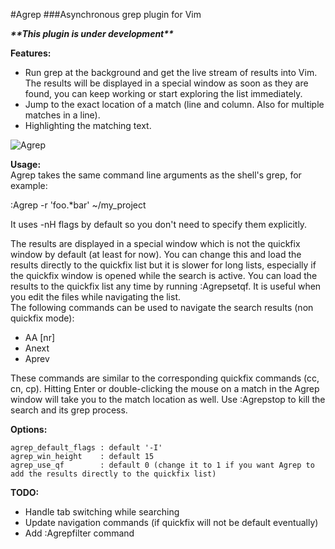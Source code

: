 #Agrep
###Asynchronous grep plugin for Vim

**_\*\*This plugin is under development\*\*_**

__Features:__

- Run grep at the background and get the live stream of results into Vim.
  The results will be displayed in a special window as soon as they are
  found, you can keep working or start exploring the list immediately.
- Jump to the exact location of a match (line and column. Also for multiple
  matches in a line).
- Highlighting the matching text.

![Agrep](http://i.imgur.com/epffEDH.gif)

__Usage:__  
Agrep takes the same command line arguments as the shell's grep, for example:

:Agrep -r 'foo.*bar' ~/my_project

It uses -nH flags by default so you don't need to specify them explicitly.

The results are displayed in a special window which is not the quickfix
window by default (at least for now). You can change this and load the
results directly to the quickfix list but it is slower for long lists,
especially if the quickfix window is opened while the search is active. You
can load the results to the quickfix list any time by running :Agrepsetqf.
It is useful when you edit the files while navigating the list.  
The following commands can be used to navigate the search results (non
quickfix mode):

- AA [nr]
- Anext
- Aprev

These commands are similar to the corresponding quickfix commands (cc, cn,
cp). Hitting Enter or double-clicking the mouse on a match in the Agrep
window will take you to the match location as well.
Use :Agrepstop to kill the search and its grep process.

__Options:__
 
    agrep_default_flags : default '-I'
    agrep_win_height    : default 15
    agrep_use_qf        : default 0 (change it to 1 if you want Agrep to add the results directly to the quickfix list)

__TODO:__

- Handle tab switching while searching
- Update navigation commands (if quickfix will not be default eventually)
- Add :Agrepfilter command
